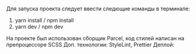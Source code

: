 Для запуска проекта следует ввести следющие команды в терминале:
1) yarn install / npm install
2) yarn dev / npm dev

На проекте был использован сборщик Parcel, код стилей написан на препроцессоре SCSS
Доп. технологии: StyleLint, Prettier
Деплой:

